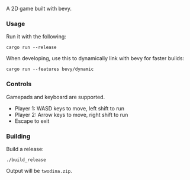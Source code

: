 A 2D game built with bevy.

### Usage

Run it with the following:

```shell
cargo run --release
```

When developing, use this to dynamically link with bevy for faster builds:

```shell
cargo run --features bevy/dynamic
```

### Controls

Gamepads and keyboard are supported.

- Player 1: WASD keys to move, left shift to run
- Player 2: Arrow keys to move, right shift to run
- Escape to exit

### Building

Build a release:

```shell
./build_release
```

Output will be `twodina.zip`.
